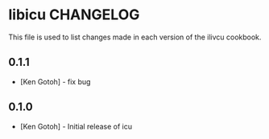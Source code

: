 libicu CHANGELOG
=============

This file is used to list changes made in each version of the ilivcu cookbook.

0.1.1
-----
- [Ken Gotoh] - fix bug

0.1.0
-----
- [Ken Gotoh] - Initial release of icu

